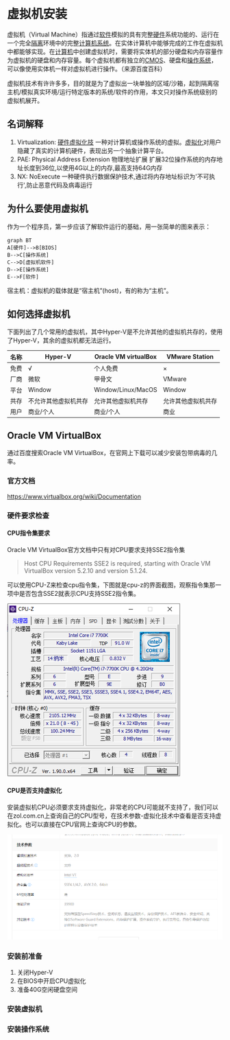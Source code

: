 # 虚拟机安装

虚拟机（Virtual Machine）指通过[软件](https://baike.baidu.com/item/软件/12053)模拟的具有完整[硬件](https://baike.baidu.com/item/硬件)系统功能的、运行在一个完全[隔离](https://baike.baidu.com/item/隔离/33079)环境中的完整[计算机系统](https://baike.baidu.com/item/计算机系统/7210959)。在实体计算机中能够完成的工作在虚拟机中都能够实现。在[计算机](https://baike.baidu.com/item/计算机/140338)中创建虚拟机时，需要将实体机的部分硬盘和内存容量作为虚拟机的硬盘和内存容量。每个虚拟机都有独立的[CMOS](https://baike.baidu.com/item/CMOS/428167)、硬盘和[操作系统](https://baike.baidu.com/item/操作系统/192)，可以像使用实体机一样对虚拟机进行操作。（来源百度百科）

虚拟机技术有许许多多，目的就是为了虚拟出一块单独的区域/沙箱，起到隔离宿主机/模拟真实环境/运行特定版本的系统/软件的作用，本文只对操作系统级别的虚拟机展开。

## 名词解释

1. Virtualization: [硬件虚拟化技](https://baike.baidu.com/item/%E7%A1%AC%E4%BB%B6%E8%99%9A%E6%8B%9F%E5%8C%96) 一种对计算机或操作系统的虚拟。[虚拟化](https://baike.baidu.com/item/虚拟化/547949)对用户隐藏了真实的计算机硬件，表现出另一个抽象计算平台。
2. PAE: Physical Address Extension 物理地址扩展 扩展32位操作系统的内存地址长度到36位,以使用4G以上的内存,最高支持64G内存
3. NX: NoExecute 一种硬件执行数据保护技术,通过将内存地址标识为'不可执行',防止恶意代码及病毒运行     

## 为什么要使用虚拟机

作为一个程序员，第一步应该了解软件运行的基础，用一张简单的图来表示：

```mermaid
graph BT
A[硬件]-->B[BIOS]
B-->C[操作系统]
C-->D[虚拟机软件]
D-->E[操作系统]
E-->F[软件]
```

宿主机：虚拟机的载体就是“宿主机”(host)，有的称为“主机”。

## 如何选择虚拟机

下面列出了几个常用的虚拟机，其中Hyper-V是不允许其他的虚拟机共存的，使用了Hyper-V，其余的虚拟机都无法运行。

| 名称 | Hyper-V              | Oracle VM virtualBox | VMware Station     |
| ---- | -------------------- | -------------------- | ------------------ |
| 免费 | √                    | 个人免费             | ×                  |
| 厂商 | 微软                 | 甲骨文               | VMware             |
| 平台 | Window               | Window/Linux/MacOS   | Window             |
| 共存 | 不允许其他虚拟机共存 | 允许其他虚拟机共存   | 允许其他虚拟机共存 |
| 用户 | 商业/个人            | 商业/个人            | 商业               |



## Oracle VM VirtualBox 

通过百度搜索Oracle VM VirtualBox，在官网上下载可以减少安装包带病毒的几率。

### 官方文档

https://www.virtualbox.org/wiki/Documentation

### 硬件要求检查

#### CPU指令集要求

Oracle VM VirtualBox官方文档中只有对CPU要求支持SSE2指令集

> Host CPU Requirements SSE2 is required, starting with Oracle VM VirtualBox version 5.2.10 and version 5.1.24.

可以使用CPU-Z来检查cpu指令集，下图就是cpu-z的界面截图，观察指令集那一项中是否包含SSE2就表示CPU支持SSE2指令集。

![cpu指令集检查](./images/cpu-z.png)

#### CPU是否支持虚拟化

安装虚拟机CPU必须要求支持虚拟化，非常老的CPU可能就不支持了，我们可以在zol.com.cn上查询自己的CPU型号，在技术参数-虚拟化技术中查看是否支持虚拟化。也可以直接在CPU官网上查询CPU的参数。

![zol-cpu-虚拟化支持](./images/zol-cpu-虚拟化支持.png)

### 安装前准备

1. 关闭Hyper-V
2. 在BIOS中开启CPU虚拟化
3. 准备40G空闲硬盘空间

### 安装虚拟机



### 安装操作系统

